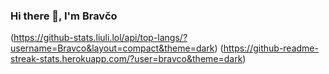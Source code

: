 ### Hi there 👋, I'm Bravčo
(https://github-stats.liuli.lol/api/top-langs/?username=Bravco&layout=compact&theme=dark)
(https://github-readme-streak-stats.herokuapp.com/?user=bravco&theme=dark)